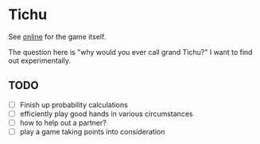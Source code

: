 # Tichu

See [online](https://boardgamegeek.com/boardgame/215/tichu) for the game itself.

The question here is "why would you ever call grand Tichu?" I want to find out
experimentally.

## TODO

- [ ] Finish up probability calculations
- [ ] efficiently play good hands in various circumstances
- [ ] how to help out a partner?
- [ ] play a game taking points into consideration
